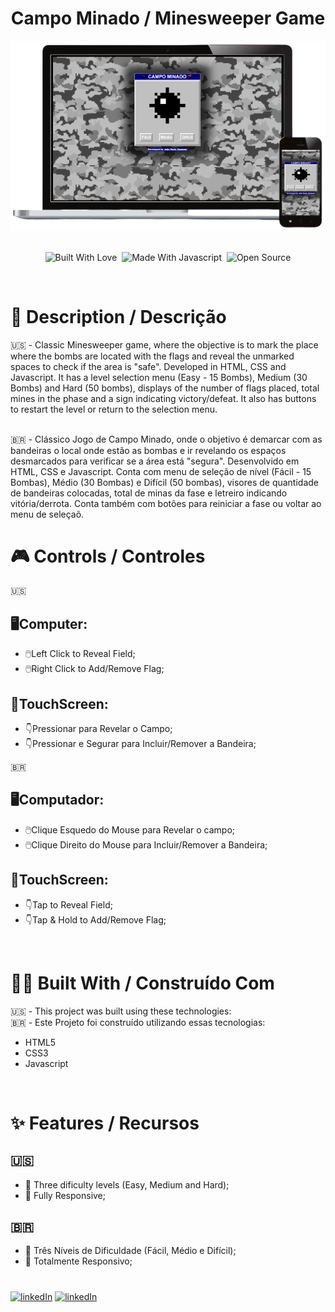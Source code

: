 <h1 align="center">
Campo Minado / Minesweeper Game
</h1>
<div align="center">
  <img alt="Demo" src="./assets/img/screen.png" />
</div>

<br/>

<div align="center">

<img alt="Built With Love" src="https://forthebadge.com/images/badges/built-with-love.svg" title="Built With Love"/>&nbsp;
 <img alt="Made With Javascript" src="https://forthebadge.com/images/badges/made-with-javascript.svg" title="Made With Javascript"/>&nbsp;
 <img alt="Open Source" src="https://forthebadge.com/images/badges/open-source.svg" title="Open Source"/>

</div>

<br />

# 📰 Description / Descrição

🇺🇸 - Classic Minesweeper game, where the objective is to mark the place where the bombs are located with the flags and reveal the unmarked spaces to check if the area is "safe". Developed in HTML, CSS and Javascript. It has a level selection menu (Easy - 15 Bombs), Medium (30 Bombs) and Hard (50 bombs), displays of the number of flags placed, total mines in the phase and a sign indicating victory/defeat. It also has buttons to restart the level or return to the selection menu.

<br />
🇧🇷 - Clássico Jogo de Campo Minado, onde o objetivo é demarcar com as bandeiras o local onde estão as bombas e ir revelando os espaços desmarcados para verificar se a área está "segura". Desenvolvido em HTML, CSS e Javascript. Conta com menu de seleção de nível (Fácil - 15 Bombas), Médio (30 Bombas) e Difícil (50 bombas), visores de quantidade de bandeiras colocadas, total de minas da fase e letreiro indicando vitória/derrota. Conta também com botões para reiniciar a fase ou voltar ao menu de seleçaõ.

<br />

# 🎮 Controls / Controles

🇺🇸
## 🖥️Computer:
- 🖱️Left Click to Reveal Field;
- 🖱️Right Click to Add/Remove Flag;

## 📱TouchScreen:
- 👇Pressionar para Revelar o Campo;
- 👇Pressionar e Segurar para Incluir/Remover a Bandeira;

🇧🇷  
## 🖥️Computador:
- 🖱️Clique Esquedo do Mouse para Revelar o campo;
- 🖱️Clique Direito do Mouse para Incluir/Remover a Bandeira;

## 📱TouchScreen:
- 👇Tap to Reveal Field;
- 👇Tap & Hold to Add/Remove Flag;


<br />

# 👷🔧 Built With / Construído Com

🇺🇸 - This project was built using these technologies:<br />
🇧🇷 - Este Projeto foi construído utilizando essas tecnologias:
- HTML5
- CSS3
- Javascript

<br />

# ✨ Features / Recursos
## 🇺🇸
- 🚥 Three dificulty levels (Easy, Medium and Hard);
- 📱 Fully Responsive;

## 🇧🇷
- 🚥 Três Níveis de Dificuldade (Fácil, Médio e Difícil);
- 📱 Totalmente Responsivo;

# 
[![linkedIn](https://img.shields.io/badge/linkedin-0A66C2?style=for-the-badge&logo=linkedin&logoColor=white)](https://www.linkedin.com/in/jpvasques/)
[![linkedIn](https://img.shields.io/badge/VASQUESJP-000000?style=for-the-badge&logo=internetexplorer&logoColor=white)](https://vasquesjp.github.io/)